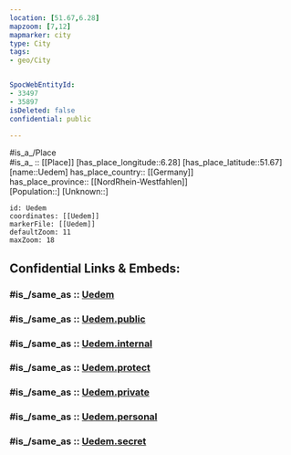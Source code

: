 ```yaml
---
location: [51.67,6.28] 
mapzoom: [7,12] 
mapmarker: city 
type: City
tags:
- geo/City


SpocWebEntityId: 
- 33497
- 35897
isDeleted: false
confidential: public

---
```

#is_a_/Place  
#is_a_ :: [[Place]] 
[has_place_longitude::6.28] 
[has_place_latitude::51.67] 
[name::Uedem] 
has_place_country:: [[Germany]]  
has_place_province:: [[NordRhein-Westfahlen]]  
[Population::] 
[Unknown::] 


```leaflet
id: Uedem
coordinates: [[Uedem]] 
markerFile: [[Uedem]] 
defaultZoom: 11 
maxZoom: 18
```


## Confidential Links & Embeds: 

### #is_/same_as :: [Uedem](/_Standards/Earth/Continent/Europe/Europe~Central/Germany/Germany~West/Nordrhein-Westfalen/counties~NW/Kleve/cities~Kleve/Uedem.md) 

### #is_/same_as :: [Uedem.public](/_public/Earth/Continent/Europe/Europe~Central/Germany/Germany~West/Nordrhein-Westfalen/counties~NW/Kleve/cities~Kleve/Uedem.public.md) 

### #is_/same_as :: [Uedem.internal](/_internal/Earth/Continent/Europe/Europe~Central/Germany/Germany~West/Nordrhein-Westfalen/counties~NW/Kleve/cities~Kleve/Uedem.internal.md) 

### #is_/same_as :: [Uedem.protect](/_protect/Earth/Continent/Europe/Europe~Central/Germany/Germany~West/Nordrhein-Westfalen/counties~NW/Kleve/cities~Kleve/Uedem.protect.md) 

### #is_/same_as :: [Uedem.private](/_private/Earth/Continent/Europe/Europe~Central/Germany/Germany~West/Nordrhein-Westfalen/counties~NW/Kleve/cities~Kleve/Uedem.private.md) 

### #is_/same_as :: [Uedem.personal](/_personal/Earth/Continent/Europe/Europe~Central/Germany/Germany~West/Nordrhein-Westfalen/counties~NW/Kleve/cities~Kleve/Uedem.personal.md) 

### #is_/same_as :: [Uedem.secret](/_secret/Earth/Continent/Europe/Europe~Central/Germany/Germany~West/Nordrhein-Westfalen/counties~NW/Kleve/cities~Kleve/Uedem.secret.md)

